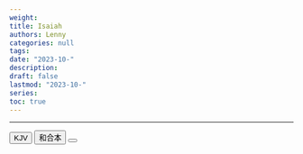 ```yaml
---
weight: 
title: Isaiah
authors: Lenny
categories: null
tags: 
date: "2023-10-"
description: 
draft: false
lastmod: "2023-10-"
series:
toc: true
---
```



<!--more-->
---

<!-- Tab links -->

<div class="tab">
  <button class="tablinks active" onclick="tablabel(event, 'english')">KJV</button>
  <button class="tablinks" onclick="tablabel(event, 'chinese')">和合本</button>
  <button class="tablinks" onclick="tablabel(event, 'note')"></button>
</div>

<!-- Tab content -->
<div id="english" class="tabcontent" style="display:block">


</div>

<div id="chinese" class="tabcontent">


</div>

<div id="note" class="tabcontent">


</div>